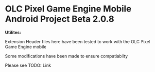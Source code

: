 # OLC Pixel Game Engine Mobile Android Project Beta 2.0.8
<p><b>Utilites:</b></p>
<p>Extension Header files here have been tested to work with the OLC Pixel Game Engine mobile</p>
<p>Some modifications have been made to ensure compatiabllty</p>
<p>Please see TODO: Link</p>

